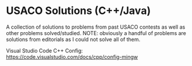 # USACO Solutions (C++/Java)
A collection of solutions to problems from past USACO contests as well as other problems
solved/studied. NOTE: obviously a handful of problems are solutions from editorials as I could not solve all of them.

Visual Studio Code C++ Config: https://code.visualstudio.com/docs/cpp/config-mingw
